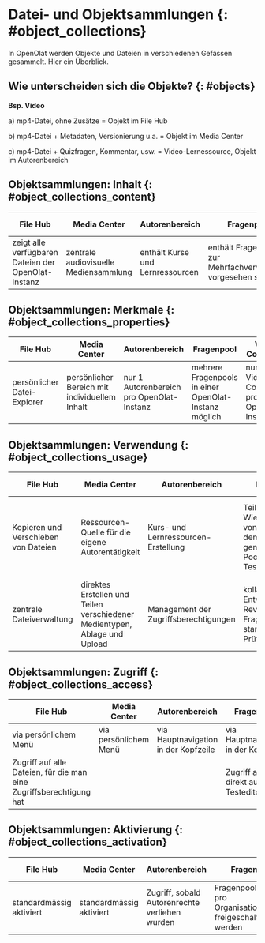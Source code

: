 # Datei- und Objektsammlungen {: #object_collections}

In OpenOlat werden Objekte und Dateien in verschiedenen Gefässen gesammelt. Hier ein Überblick.

## Wie unterscheiden sich die Objekte? {: #objects}

**Bsp. Video**

a) mp4-Datei, ohne Zusätze        = Objekt im File Hub

b) mp4-Datei + Metadaten, Versionierung u.a.    = Objekt im Media Center

c) mp4-Datei + Quizfragen, Kommentar, usw.   = Video-Lernessource, Objekt im Autorenbereich


## Objektsammlungen: Inhalt {: #object_collections_content}

| File Hub | Media Center  | Autorenbereich |  Fragenpool  | Video Collection | Bibliothek | Dokumentenpool |
| ---------- | -------------- | -------------- | -------------- |-------------- |-------------- |-------------- |
|zeigt alle verfügbaren Dateien der OpenOlat-Instanz|zentrale audiovisuelle Mediensammlung|enthält Kurse und Lernressourcen |enthält Fragen, die zur Mehrfachverwendung vorgesehen sind|Portal für alle freigegebenen Video-Lernressourcen|Dateien, hierarchisch gegliedert|Office-Dokumente und Mediendateien|


## Objektsammlungen: Merkmale {: #object_collections_properties}

| File Hub   | Media Center  | Autorenbereich | Fragenpool  | Video Collection | Bibliothek |  Dokumentenpool |
| ---------- | -------------- | -------------- | -------------- |-------------- |-------------- |-------------- |
|persönlicher Datei-Explorer| persönlicher Bereich mit individuellem Inhalt|nur 1 Autorenbereich pro OpenOlat-Instanz|mehrere Fragenpools in einer OpenOlat-Instanz möglich|nur 1 Video Collection pro OpenOlat-Instanz|nur 1 Bibliothek pro OpenOlat-Instanz|taxonomiebasierte Dokumentenverwaltung|

## Objektsammlungen: Verwendung {: #object_collections_usage}

| File Hub   | Media Center  | Autorenbereich | Fragenpool  | Video Collection | Bibliothek | Dokumentenpool |
| ---------- | -------------- | -------------- | -------------- |-------------- |-------------- |-------------- |
|Kopieren und Verschieben von Dateien|Ressourcen-Quelle für die eigene Autorentätigkeit|Kurs- und Lernressourcen-Erstellung| Teilen und Wiederverwenden von Fragen aus dem gemeinsamen Pool zur Testerstellung|Videosammlung für alle Benutzer:innen, als "internes Youtube"| gemeinsam genutzte Dokumentensammlung|Dokumente stehen nur im Pool zur Verfügung und können nicht in einen Kurs eingebunden werden |
|zentrale Dateiverwaltung| direktes Erstellen und Teilen verschiedener Medientypen, Ablage und Upload |Management der Zugriffsberechtigungen|kollaborative Entwicklung und Review von Fragen für standardisierte Prüfungen|            |mit Prüfprozedere für neu eingestellte Dokumente|            |


## Objektsammlungen: Zugriff {: #object_collections_access}

| File Hub   | Media Center  | Autorenbereich | Fragenpool  | Video Collection | Bibliothek | Dokumentenpool |
| ---------- | -------------- | -------------- | -------------- |-------------- |-------------- |-------------- |
| via persönlichem Menü |via persönlichem Menü|via Hauptnavigation in der Kopfzeile|via Hauptnavigation in der Kopfzeile|via Hauptnavigation in der Kopfzeile |via Hauptnavigation in der Kopfzeile|via Hauptnavigation in der Kopfzeile|
| Zugriff auf alle Dateien, für die man eine Zugriffsberechtigung hat|         |        |Zugriff auch direkt aus dem Testeditor|          |         |kann für alle OpenOlat-Benutzer:innen freigeschaltet werden|


## Objektsammlungen: Aktivierung {: #object_collections_activation}

| File Hub   | Media Center  | Autorenbereich | Fragenpool  | Video Collection | Bibliothek | Dokumentenpool |
| ---------- | -------------- | -------------- | -------------- |-------------- |-------------- |-------------- |
| standardmässig aktiviert| standardmässig aktiviert |Zugriff, sobald Autorenrechte verliehen wurden| Fragenpools können pro Organisationseinheit freigeschaltet werden | aktiviert nach Bedarf | aktiviert nach Bedarf |kann kompetenzbasiert freigeschaltet werden |


